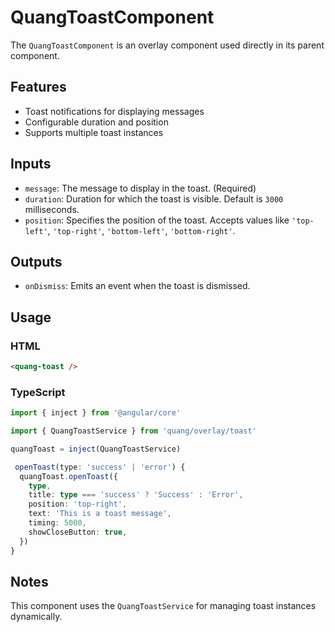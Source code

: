 # QuangToastComponent

The `QuangToastComponent` is an overlay component used directly in its parent component.

## Features

- Toast notifications for displaying messages
- Configurable duration and position
- Supports multiple toast instances

## Inputs

- `message`: The message to display in the toast. (Required)
- `duration`: Duration for which the toast is visible. Default is `3000` milliseconds.
- `position`: Specifies the position of the toast. Accepts values like `'top-left'`, `'top-right'`, `'bottom-left'`, `'bottom-right'`.

## Outputs

- `onDismiss`: Emits an event when the toast is dismissed.

## Usage

### HTML

```html
<quang-toast />
```

### TypeScript

```typescript
import { inject } from '@angular/core'

import { QuangToastService } from 'quang/overlay/toast'

quangToast = inject(QuangToastService)

 openToast(type: 'success' | 'error') {
  quangToast.openToast({
    type,
    title: type === 'success' ? 'Success' : 'Error',
    position: 'top-right',
    text: 'This is a toast message',
    timing: 5000,
    showCloseButton: true,
  })
}
```

## Notes

This component uses the `QuangToastService` for managing toast instances dynamically.

